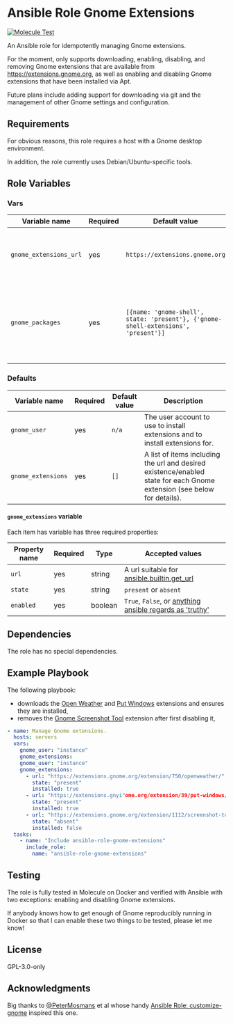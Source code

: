 # Ansible Role Gnome Extensions

[![Molecule Test](https://github.com/ctorgalson/ansible-role-gnome-extensions/actions/workflows/molecule.yml/badge.svg)](https://github.com/ctorgalson/ansible-role-gnome-extensions/actions/workflows/molecule.yml)

An Ansible role for idempotently managing Gnome extensions.

For the moment, only supports downloading, enabling, disabling, and removing
Gnome extensions that are available from https://extensions.gnome.org, as well
as enabling and disabling Gnome extensions that have been installed via Apt.

Future plans include adding support for downloading via git and the management
of other Gnome settings and configuration.

## Requirements

For obvious reasons, this role requires a host with a Gnome desktop environment.

In addition, the role currently uses Debian/Ubuntu-specific tools.

## Role Variables

### Vars

| Variable name | Required | Default value | Description |
|---------------|----------|---------------|-------------|
| `gnome_extensions_url` | yes | `https://extensions.gnome.org` | The base of the url used to download Gnome extensions. |
| `gnome_packages` | yes | `[{name: 'gnome-shell', state: 'present'}, {'gnome-shell-extensions', 'present'}]` | The packages required on the target host for the role to function in the first place. |

### Defaults

| Variable name | Required | Default value | Description |
|---------------|----------|---------------|-------------|
| `gnome_user`       | yes | `n/a` | The user account to use to install extensions and to install extensions for. |
| `gnome_extensions` | yes | `[]` | A list of items including the url and desired existence/enabled state for each Gnome extension (see below for details). |

#### `gnome_extensions` variable

Each item has variable has three required properties:

| Property name | Required | Type | Accepted values |
|---------------|----------|------|-----------------|
| `url`         | yes      | string  | A url suitable for [ansible.builtin.get_url](https://docs.ansible.com/ansible/latest/collections/ansible/builtin/get_url_module.html) |
| `state`       | yes      | string  | `present` or `absent` |
| `enabled`     | yes      | boolean | `True`, `False`, or [anything ansible regards as 'truthy'](https://docs.ansible.com/ansible/latest/user_guide/playbooks_conditionals.html#conditionals-based-on-variables) |

## Dependencies

The role has no special dependencies. 

## Example Playbook

The following playbook:

  - downloads the [Open Weather](https://extensions.gnome.org/extension/750/openweather/) and [Put Windows](https://extensions.gnome.org/extension/750/openweather/) extensions and ensures they are
    installed,
  - removes the [Gnome Screenshot Tool](https://extensions.gnome.org/extension/1112/screenshot-tool/) extension after first disabling it,

```yaml
- name: Manage Gnome extensions.
  hosts: servers
  vars:
    gnome_user: "instance"
    gnome_extensions:
    gnome_user: "instance"
    gnome_extensions:
      - url: "https://extensions.gnome.org/extension/750/openweather/"
        state: "present"
        installed: true
      - url: "https://extensions.gnyi"ome.org/extension/39/put-windows/"
        state: "present"
        installed: true
      - url: "https://extensions.gnome.org/extension/1112/screenshot-tool/"
        state: "absent"
        installed: false
  tasks:
    - name: "Include ansible-role-gnome-extensions"
      include_role:
        name: "ansible-role-gnome-extensions"
```

## Testing

The role is fully tested in Molecule on Docker and verified with Ansible with
two exceptions: enabling and disabling Gnome extensions.

If anybody knows how to get enough of Gnome reproducibly running in Docker so
that I can enable these two things to be tested, please let me know!

## License

GPL-3.0-only

## Acknowledgments

Big thanks to [@PeterMosmans](https://github.com/PeterMosmans) et al whose handy [Ansible Role: customize-gnome](https://github.com/PeterMosmans/ansible-role-customize-gnome) inspired this one.
